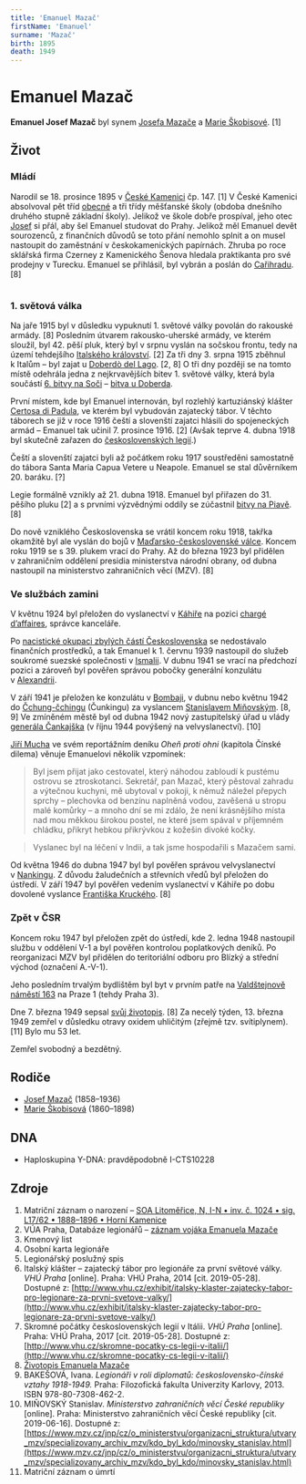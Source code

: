 ```yaml
---
title: 'Emanuel Mazač'
firstName: 'Emanuel'
surname: 'Mazač'
birth: 1895
death: 1949
---
```


# Emanuel Mazač

**Emanuel Josef Mazač** byl synem [Josefa Mazače](mazac-josef-1858.md) a [Marie Škobisové](skobisova-marie-1860.md). \[1\]


## Život

### Mládí

Narodil se 18. prosince 1895 v&nbsp;[České Kamenici](https://cs.wikipedia.org/wiki/%C4%8Cesk%C3%A1_Kamenice) čp. 147. \[1\] V&nbsp;České Kamenici absolvoval pět tříd [obecné](https://cs.wikipedia.org/wiki/Obecn%C3%A1_%C5%A1kola) a tři třídy měšťanské školy (obdoba dnešního druhého stupně základní školy). Jelikož ve škole dobře prospíval, jeho otec [Josef](mazac-josef-1858.md) si přál, aby šel Emanuel studovat do Prahy. Jelikož měl Emanuel devět sourozenců, z&nbsp;finančních důvodů se toto přání nemohlo splnit a on musel nastoupit do zaměstnání v&nbsp;českokamenických papírnách. Zhruba po roce sklářská firma Czerney z&nbsp;Kamenického Šenova hledala praktikanta pro své prodejny v&nbsp;Turecku. Emanuel se přihlásil, byl vybrán a poslán do [Cařihradu](https://cs.wikipedia.org/wiki/Istanbul). \[8\]

<div style="display: flex">

<Photo src="Photo1500339.jpg" alt="Emanuel Mazač" />

<Photo src="Photo1500340.jpg" alt="Emanuel Mazač" />
</div>

### 1. světová válka

Na jaře 1915 byl v&nbsp;důsledku vypuknutí 1. světové války povolán do rakouské armády. \[8\] Posledním útvarem rakousko-uherské armády, ve kterém sloužil, byl 42. pěší pluk, který byl v&nbsp;srpnu vyslán na sočskou frontu, tedy na území tehdejšího [Italského království](https://cs.wikipedia.org/wiki/Italsk%C3%A9_kr%C3%A1lovstv%C3%AD). \[2\] Za tři dny 3. srpna 1915 zběhnul k&nbsp;Italům – byl zajat u [Doberdò del Lago](https://en.wikipedia.org/wiki/Doberd%C3%B2_del_Lago). \[2, 8\] O tři dny později se na tomto místě odehrála jedna z&nbsp;nejkrvavějších bitev 1. světové války, která byla součástí [6. bitvy na Soči](https://cs.wikipedia.org/wiki/Bitvy_na_So%C4%8Di#6._bitva_%E2%80%93_6._srpna_a%C5%BE_17._srpna_1916) – [bitva u Doberda](https://en.wikipedia.org/wiki/Battle_of_Doberd%C3%B2).

První místem, kde byl Emanuel internován, byl rozlehlý kartuziánský klášter [Certosa di Padula](https://cs.wikipedia.org/wiki/Certosa_di_Padula), ve kterém byl vybudován zajatecký tábor. V&nbsp;těchto táborech se již v&nbsp;roce 1916 čeští a slovenští zajatci hlásili do spojeneckých armád – Emanuel tak učinil 7. prosince 1916. \[2\] (Avšak teprve 4. dubna 1918 byl skutečně zařazen do [československých legií](https://cs.wikipedia.org/wiki/%C4%8Ceskoslovensk%C3%A9_legie).)

Čeští a slovenští zajatci byli až počátkem roku 1917 soustředěni samostatně do tábora Santa Maria Capua Vetere u Neapole. Emanuel se stal důvěrníkem 20. baráku. \[?\]

Legie formálně vznikly až 21. dubna 1918. Emanuel byl přiřazen do 31. pěšího pluku \[2\] a s&nbsp;prvními výzvědnými oddíly se zúčastnil [bitvy na Piavě](https://cs.wikipedia.org/wiki/Bitva_na_Piav%C4%9B). \[8\]

Do nově vzniklého Československa se vrátil koncem roku 1918, takřka okamžitě byl ale vyslán do bojů v&nbsp;[Maďarsko-československé válce](https://cs.wikipedia.org/wiki/Ma%C4%8Farsko-%C4%8Deskoslovensk%C3%A1_v%C3%A1lka). Koncem roku 1919 se s&nbsp;39. plukem vrací do Prahy. Až do března 1923 byl přidělen v&nbsp;zahraničním oddělení presidia ministerstva národní obrany, od dubna nastoupil na ministerstvo zahraničních věcí (MZV). \[8\]


### Ve službách zamini

V květnu 1924 byl přeložen do vyslanectví v&nbsp;[Káhiře](https://cs.wikipedia.org/wiki/K%C3%A1hira) na pozici [chargé d’affaires](https://cs.wikipedia.org/wiki/Charg%C3%A9_d%E2%80%99affaires), správce kanceláře.

<Photo src="60703779_1066970353503613_8310680976669802496_n.jpg" alt="„President Masaryk na vyslanectví v&nbsp;Kairu ve společnosti ministra Hurbana a jeho choti. V&nbsp;pozadí úřednictvo vyslanectví.“ Emanuel Mazač druhý zleva." size="md" />

Po [nacistické okupaci zbylých částí Československa](https://cs.wikipedia.org/wiki/N%C4%9Bmeck%C3%A1_okupace_%C4%8Cech,_Moravy_a_Slezska) se nedostávalo finančních prostředků, a tak Emanuel k&nbsp;1. červnu 1939 nastoupil do služeb soukromé suezské společnosti v&nbsp;[Ismalii](https://en.wikipedia.org/wiki/Ismailia). V&nbsp;dubnu 1941 se vrací na předchozí pozici a zároveň byl pověřen správou pobočky generální konzulátu v&nbsp;[Alexandrii](https://cs.wikipedia.org/wiki/Alexandrie).

<Photo src="60071004_202576010625651_9015996932606132224_n.jpg" alt="V Egyptě" size="md" />

V září 1941 je přeložen ke konzulátu v&nbsp;[Bombaji](https://cs.wikipedia.org/wiki/Bombaj), v&nbsp;dubnu nebo květnu 1942 do [Čchung-čchingu](https://cs.wikipedia.org/wiki/%C4%8Cchung-%C4%8Dching) (Čunkingu) za vyslancem [Stanislavem Miňovským](https://www.mzv.cz/jnp/cz/o_ministerstvu/organizacni_struktura/utvary_mzv/specializovany_archiv_mzv/kdo_byl_kdo/minovsky_stanislav.html). \[8, 9\] Ve zmíněném městě byl od dubna 1942 nový zastupitelský úřad u vlády [generála Čankajška](https://cs.wikipedia.org/wiki/%C4%8Cankaj%C5%A1ek) (v říjnu 1944 povýšený na velvyslanectví). \[10\]

[Jiří Mucha](https://cs.wikipedia.org/wiki/Ji%C5%99%C3%AD_Mucha_(spisovatel)) ve svém reportážním deníku _Oheň proti ohni_ (kapitola Čínské dilema) věnuje Emanuelovi několik vzpomínek:

> Byl jsem přijat jako cestovatel, který náhodou zabloudí k&nbsp;pustému ostrovu se ztroskotanci. Sekretář, pan Mazač, který pěstoval zahradu a výtečnou kuchyni, mě ubytoval v&nbsp;pokoji, k&nbsp;němuž náležel přepych sprchy – plechovka od benzínu naplněná vodou, zavěšená u stropu malé komůrky – a mnoho dní se mi zdálo, že není krásnějšího místa nad mou měkkou širokou postel, ne které jsem spával v&nbsp;příjemném chládku, přikryt hebkou přikrývkou z&nbsp;kožešin divoké kočky.

> Vyslanec byl na léčení v&nbsp;Indii, a tak jsme hospodařili s&nbsp;Mazačem sami.

Od května 1946 do dubna 1947 byl byl pověřen správou velvyslanectví v&nbsp;[Nankingu](https://cs.wikipedia.org/wiki/Nanking). Z&nbsp;důvodu žaludečních a střevních vředů byl přeložen do ústředí. V&nbsp;září 1947 byl pověřen vedením vyslanectví v&nbsp;Káhiře po dobu dovolené vyslance [Františka Kruckého](https://www.mzv.cz/jnp/cz/o_ministerstvu/organizacni_struktura/utvary_mzv/specializovany_archiv_mzv/kdo_byl_kdo/krucky_frantisek.html). \[8\]


### Zpět v&nbsp;ČSR

Koncem roku 1947 byl přeložen zpět do ústředí, kde 2. ledna 1948 nastoupil službu v&nbsp;oddělení V-1 a byl pověřen kontrolou poplatkových deníků. Po reorganizaci MZV byl přidělen do teritoriální odboru pro Blízký a střední východ (označení A.-V-1).

Jeho posledním trvalým bydlištěm byl byt v&nbsp;prvním patře na [Valdštejnově náměstí 163](https://goo.gl/maps/JFG8uP383vD2) na Praze 1 (tehdy Praha 3).

Dne 7. března 1949 sepsal [svůj životopis](/zdroje/mazac-emanuel/cv.md). \[8\] Za necelý týden, 13. března 1949 zemřel v&nbsp;důsledku otravy oxidem uhličitým (zřejmě tzv. svítiplynem). \[11\] Bylo mu 53 let.

Zemřel svobodný a bezdětný.


## Rodiče

- [Josef Mazač](mazac-josef-1858.md) (1858–1936)
- [Marie Škobisová](skobisova-marie-1860.md) (1860–1898)


## DNA

- Haploskupina Y-DNA: pravděpodobně I-CTS10228


## Zdroje

1. Matriční záznam o narození – [SOA Litoměřice, N, I-N • inv. č. 1024 • sig. L17/62 • 1888–1896 • Horní Kamenice](http://vademecum.soalitomerice.cz/vademecum/permalink?xid=09ddd7cea03b9b8d:4e496e4e:12216bae987:-79a3&scan=133#scan133)
2. VÚA Praha, Databáze legionářů – [záznam vojáka Emanuela Mazače](http://www.vuapraha.cz/soldier/16790205)
3. Kmenový list
4. Osobní karta legionáře
5. Legionářský poslužný spis
6. Italský klášter – zajatecký tábor pro legionáře za první světové války. _VHÚ Praha_ \[online\]. Praha: VHÚ Praha, 2014 [cit. 2019-05-28]. Dostupné z: [http://www.vhu.cz/exhibit/italsky-klaster-zajatecky-tabor-pro-legionare-za-prvni-svetove-valky/](http://www.vhu.cz/exhibit/italsky-klaster-zajatecky-tabor-pro-legionare-za-prvni-svetove-valky/)
7. Skromné počátky československých legií v&nbsp;Itálii. _VHÚ Praha_ \[online\]. Praha: VHÚ Praha, 2017 [cit. 2019-05-28]. Dostupné z: [http://www.vhu.cz/skromne-pocatky-cs-legii-v-italii/](http://www.vhu.cz/skromne-pocatky-cs-legii-v-italii/)
8. [Životopis Emanuela Mazače](/zdroje/mazac-emanuel/cv.md)
9. BAKEŠOVÁ, Ivana. _Legionáři v&nbsp;roli diplomatů: československo-čínské vztahy 1918-1949._ Praha: Filozofická fakulta Univerzity Karlovy, 2013. ISBN 978-80-7308-462-2.
10. MIŇOVSKÝ Stanislav. _Ministerstvo zahraničních věcí České republiky_ [online]. Praha: Ministerstvo zahraničních věcí České republiky [cit. 2019-06-16]. Dostupné z: [https://www.mzv.cz/jnp/cz/o_ministerstvu/organizacni_struktura/utvary_mzv/specializovany_archiv_mzv/kdo_byl_kdo/minovsky_stanislav.html](https://www.mzv.cz/jnp/cz/o_ministerstvu/organizacni_struktura/utvary_mzv/specializovany_archiv_mzv/kdo_byl_kdo/minovsky_stanislav.html)
11. Matriční záznam o úmrtí
